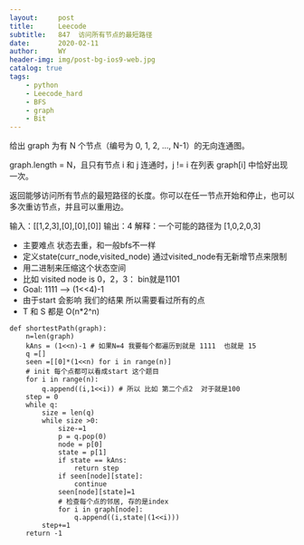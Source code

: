 ```yaml
---
layout:     post
title:      Leecode
subtitle:   847  访问所有节点的最短路径
date:       2020-02-11
author:     WY
header-img: img/post-bg-ios9-web.jpg
catalog: true
tags:
    - python
    - Leecode_hard
    - BFS
    - graph
    - Bit
---
```


给出 graph 为有 N 个节点（编号为 0, 1, 2, ..., N-1）的无向连通图。 

graph.length = N，且只有节点 i 和 j 连通时，j != i 在列表 graph[i] 中恰好出现一次。

返回能够访问所有节点的最短路径的长度。你可以在任一节点开始和停止，也可以多次重访节点，并且可以重用边。

输入：[[1,2,3],[0],[0],[0]]
输出：4
解释：一个可能的路径为 [1,0,2,0,3]

- 主要难点 状态去重，和一般bfs不一样
- 定义state(curr_node,visited_node) 通过visited_node有无新增节点来限制
- 用二进制来压缩这个状态空间
- 比如 visited node is 0，2，3： bin就是1101
- Goal: 1111 --> (1<<4)-1
- 由于start 会影响 我们的结果 所以需要看过所有的点
- T 和 S 都是 O(n*2^n)

```
def shortestPath(graph):
    n=len(graph)
    kAns = (1<<n)-1 # 如果N=4 我要每个都遍历到就是 1111  也就是 15
    q =[]
    seen =[[0]*(1<<n) for i in range(n)]
    # init 每个点都可以看成start 这个题目
    for i in range(n):
        q.append((i,1<<i)) # 所以 比如 第二个点2  对于就是100
    step = 0
    while q:
        size = len(q)
        while size >0:
            size-=1
            p = q.pop(0)
            node = p[0]
            state = p[1]
            if state == kAns:
                return step
            if seen[node][state]:
                continue
            seen[node][state]=1
            # 检查每个点的邻居, 存的是index
            for i in graph[node]:
                q.append((i,state|(1<<i)))
        step+=1
    return -1
```